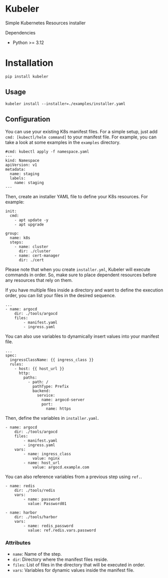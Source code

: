 # Kubeler

Simple Kubernetes Resources installer

Dependencies
- Python >= 3.12

# Installation

```
pip install kubeler
```

## Usage
```
kubeler install --installer=./examples/installer.yaml
```

## Configuration

You can use your existing K8s manifest files. For a simple setup, just add `cmd: [kubectl/helm command]` to your manifest file. For example, you can take a look at some examples in the `examples` directory.

```
#cmd: kubectl apply -f namespace.yaml
---
kind: Namespace
apiVersion: v1
metadata:
  name: staging
  labels:
    name: staging
---
```

Then, create an installer YAML file to define your K8s resources. For example:

```
init:
  cmd: 
    - apt update -y
    - apt upgrade

group:
  name: k8s
  steps:
    - name: cluster
      dir: ./cluster
    - name: cert-manager
      dir: ./cert
```

Please note that when you create `installer.yml`, Kubeler will execute commands in order. So, make sure to place dependent resources before any resources that rely on them.

If you have multiple files inside a directory and want to define the execution order, you can list your files in the desired sequence.

```
...
- name: argocd
    dir: ./tools/argocd
    files:
        - manifest.yaml
        - ingress.yaml
```

You can also use variables to dynamically insert values into your manifest file.

```
...
spec:
  ingressClassName: {{ ingress_class }}
  rules:
    - host: {{ host_url }}
      http:
        paths:
          - path: /
            pathType: Prefix
            backend:
              service: 
                name: argocd-server
                port: 
                  name: https
```

Then, define the variables in `installer.yaml`.

```
- name: argocd
    dir: ./tools/argocd
    files:
        - manifest.yaml
        - ingress.yaml
    vars:
        - name: ingress_class
            value: nginx
        - name: host_url
            value: argocd.example.com
```

You can also reference variables from a previous step using `ref.`.

```
- name: redis
    dir: ./tools/redis
    vars:
        - name: password
          value: Password01

- name: harbor
    dir: ./tools/harbor
    vars:
        - name: redis_password  
          value: ref.redis.vars.password
```

### Attributes

- `name`: Name of the step.
- `dir`: Directory where the manifest files reside.
- `files`: List of files in the directory that will be executed in order.
- `vars`: Variables for dynamic values inside the manifest file.